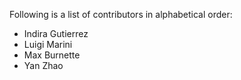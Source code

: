 Following is a list of contributors in alphabetical order:

- Indira Gutierrez
- Luigi Marini
- Max Burnette
- Yan Zhao
